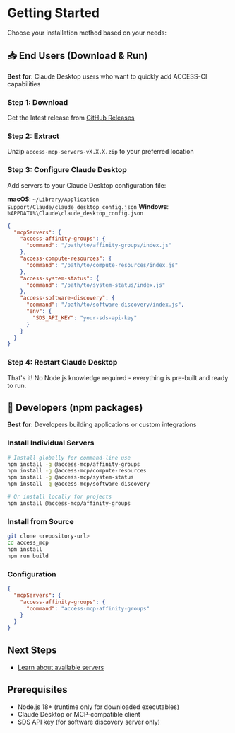 # Getting Started

Choose your installation method based on your needs:

## 📥 End Users (Download & Run)

**Best for**: Claude Desktop users who want to quickly add ACCESS-CI capabilities

### Step 1: Download
Get the latest release from [GitHub Releases](https://github.com/your-repo/releases)

### Step 2: Extract
Unzip `access-mcp-servers-vX.X.X.zip` to your preferred location

### Step 3: Configure Claude Desktop

Add servers to your Claude Desktop configuration file:

**macOS**: `~/Library/Application Support/Claude/claude_desktop_config.json`
**Windows**: `%APPDATA%\Claude\claude_desktop_config.json`

```json
{
  "mcpServers": {
    "access-affinity-groups": {
      "command": "/path/to/affinity-groups/index.js"
    },
    "access-compute-resources": {
      "command": "/path/to/compute-resources/index.js"
    },
    "access-system-status": {
      "command": "/path/to/system-status/index.js"
    },
    "access-software-discovery": {
      "command": "/path/to/software-discovery/index.js",
      "env": {
        "SDS_API_KEY": "your-sds-api-key"
      }
    }
  }
}
```

### Step 4: Restart Claude Desktop

That's it! No Node.js knowledge required - everything is pre-built and ready to run.

## 🔧 Developers (npm packages)

**Best for**: Developers building applications or custom integrations

### Install Individual Servers

```bash
# Install globally for command-line use
npm install -g @access-mcp/affinity-groups
npm install -g @access-mcp/compute-resources
npm install -g @access-mcp/system-status
npm install -g @access-mcp/software-discovery

# Or install locally for projects
npm install @access-mcp/affinity-groups
```

### Install from Source

```bash
git clone <repository-url>
cd access_mcp
npm install
npm run build
```

### Configuration

```json
{
  "mcpServers": {
    "access-affinity-groups": {
      "command": "access-mcp-affinity-groups"
    }
  }
}
```

## Next Steps

- [Learn about available servers](/servers/)

## Prerequisites

- Node.js 18+ (runtime only for downloaded executables)
- Claude Desktop or MCP-compatible client
- SDS API key (for software discovery server only)